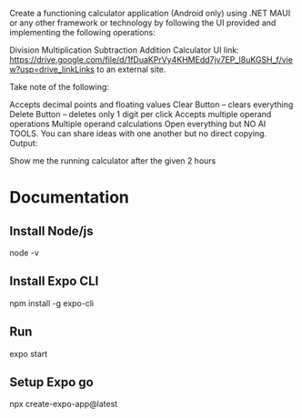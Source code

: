 Create a functioning calculator application (Android only) using .NET MAUI or any other framework or technology by following the UI provided and implementing the following operations:

Division
Multiplication
Subtraction
Addition
Calculator UI link: https://drive.google.com/file/d/1fDuaKPrVy4KHMEdd7jv7EP_l8uKGSH_f/view?usp=drive_linkLinks to an external site.

Take note of the following:

Accepts decimal points and floating values
Clear Button – clears everything
Delete Button – deletes only 1 digit per click
Accepts multiple operand operations
Multiple operand calculations
Open everything but NO AI TOOLS.
You can share ideas with one another but no direct copying.
Output:

Show me the running calculator after the given 2 hours

# Documentation

## Install Node/js
node -v

## Install Expo CLI
npm install -g expo-cli

## Run 
expo start



## Setup Expo go
npx create-expo-app@latest
